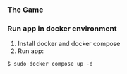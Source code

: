 ### The Game

### Run app in docker environment
1. Install docker and docker compose
2. Run app:
```shell
$ sudo docker compose up -d
```